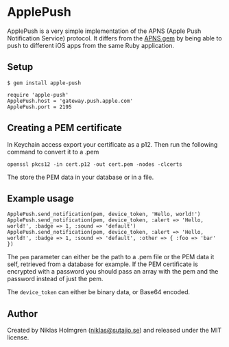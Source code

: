 ApplePush
=========

ApplePush is a very simple implementation of the APNS (Apple Push Notification
Service) protocol. It differs from the
[APNS gem](https://github.com/jpoz/APNS) by being able to push to different
iOS apps from the same Ruby application.

Setup
-----

    $ gem install apple-push

    require 'apple-push'
    ApplePush.host = 'gateway.push.apple.com' 
    ApplePush.port = 2195

Creating a PEM certificate
--------------------------

In Keychain access export your certificate as a p12. Then run the following command to convert it to a .pem

    openssl pkcs12 -in cert.p12 -out cert.pem -nodes -clcerts

The store the PEM data in your database or in a file.

Example usage
-------------

    ApplePush.send_notification(pem, device_token, 'Hello, world!')
    ApplePush.send_notification(pem, device_token, :alert => 'Hello, world!', :badge => 1, :sound => 'default')
    ApplePush.send_notification(pem, device_token, :alert => 'Hello, world!', :badge => 1, :sound => 'default', :other => { :foo => 'bar' })

The `pem` parameter can either be the path to a .pem file or the PEM data it
self, retrieved from a database for example. If the PEM certificate is
encrypted with a password you should pass an array with the pem and the
password instead of just the pem.

The `device_token` can either be binary data, or Base64 encoded.

Author
------

Created by Niklas Holmgren (niklas@sutajio.se) and released under
the MIT license.
